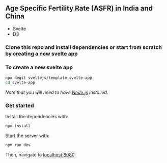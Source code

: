 ## Age Specific Fertility Rate (ASFR) in India and China

- Svelte 
- D3

### Clone this repo and install dependencies or start from scratch by creating a new svelte app

### To create a new svelte app

```sh
npx degit sveltejs/template svelte-app
cd svelte-app
```
*Note that you will need to have [Node.js](https://nodejs.org) installed.*


### Get started

Install the dependencies with:

```sh
npm install
```

Start the server with:
```bash
npm run dev
```

Then, navigate to [localhost:8080](http://localhost:8080). 